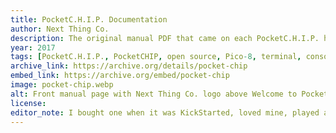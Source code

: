 ```yaml
---
title: PocketC.H.I.P. Documentation
author: Next Thing Co.
description: The original manual PDF that came on each PocketC.H.I.P. handheld computer.
year: 2017
tags: [PocketC.H.I.P., PocketCHIP, open source, Pico-8, terminal, console, cyberdeck]
archive_link: https://archive.org/details/pocket-chip
embed_link: https://archive.org/embed/pocket-chip
image: pocket-chip.webp
alt: Front manual page with Next Thing Co. logo above Welcome to PocketC.H.I.P. and photos of front and back of the portable handheld Linux system on a chip computer.
license: 
editor_note: I bought one when it was KickStarted, loved mine, played around a ton with it. I even installed PirateBox on it to create portable offline local intranets that I deployed on the mobile computer. I taught a workshop with friend Echo Theohar aimed at beginners to computers and Linux. I was really sad when the company folded without a whimper, victims of underpricing their product I believe. I still have my original and several friends' PocketC.H.I.P.'s floating around. They can be kept alive despite the company's server disappearing from the Internet.
---
```


